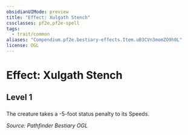 ```yaml
---
obsidianUIMode: preview
title: "Effect: Xulgath Stench"
cssclasses: pf2e,pf2e-spell
tags:
  - trait/common
aliases: "Compendium.pf2e.bestiary-effects.Item.uB3CVn3momZO9h0L"
license: OGL
---
```

# Effect: Xulgath Stench
## Level 1
### 






The creature takes a -5-foot status penalty to its Speeds.

*Source: Pathfinder Bestiary*
*OGL*